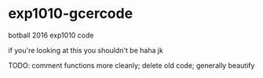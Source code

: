 # exp1010-gcercode
botball 2016 exp1010 code

if you're looking at this you shouldn't be haha jk

TODO: comment functions more cleanly;
delete old code;
generally beautify
